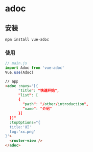 # adoc

## 安装
```
npm install vue-adoc 
```

### 使用

```javascript
// main.js
import Adoc from 'vue-adoc'
Vue.use(Adoc)
```
```html
// app
<adoc :navs="[{
      "title": "快速开始",
      "list": [
      {
        "path": "/other/introduction",
        "name": "介绍"
      }]
  }]"
  :topOptions="{
  title:'UI'
  log:'xx.png'
}">
  <router-view />
</adoc>
```

